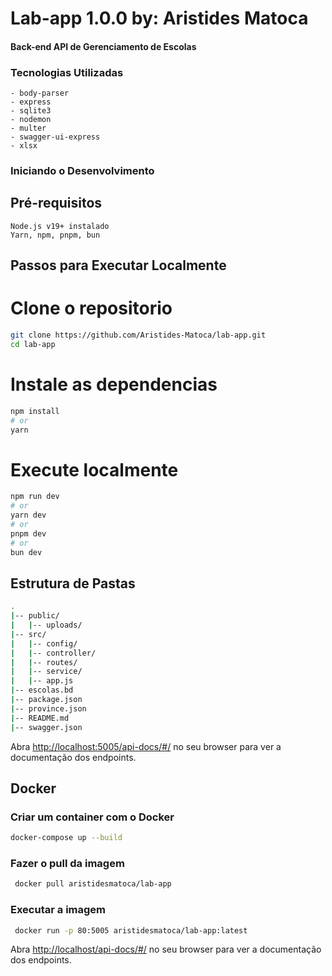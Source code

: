 # Lab-app 1.0.0 by: Aristides Matoca
#### Back-end API de Gerenciamento de Escolas

### Tecnologias Utilizadas

    - body-parser
    - express
    - sqlite3
    - nodemon
    - multer
    - swagger-ui-express
    - xlsx
    
### Iniciando o Desenvolvimento
## Pré-requisitos

    Node.js v19+ instalado
    Yarn, npm, pnpm, bun

## Passos para Executar Localmente
# Clone o repositorio

``` bash
git clone https://github.com/Aristides-Matoca/lab-app.git
cd lab-app
```

# Instale as dependencias

```bash
npm install
# or
yarn
```

# Execute localmente

```bash
npm run dev
# or
yarn dev
# or
pnpm dev
# or
bun dev
```

## Estrutura de Pastas

``` bash
.
|-- public/
|   |-- uploads/
|-- src/ 
|   |-- config/
|   |-- controller/
|   |-- routes/
|   |-- service/
|   |-- app.js
|-- escolas.bd
|-- package.json
|-- province.json
|-- README.md
|-- swagger.json
```


Abra [http://localhost:5005/api-docs/#/](http://localhost:5005/api-docs/#/) no seu browser para ver a documentação dos endpoints.


## Docker

### Criar um container com o Docker

``` bash
docker-compose up --build
```

### Fazer o pull da imagem

``` bash
 docker pull aristidesmatoca/lab-app
```

### Executar a imagem

``` bash
 docker run -p 80:5005 aristidesmatoca/lab-app:latest
```

Abra [http://localhost/api-docs/#/](http://localhost/api-docs/#/) no seu browser para ver a documentação dos endpoints.